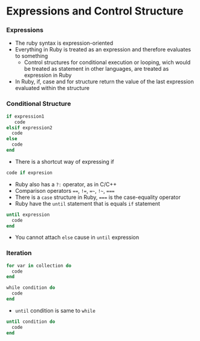 # Expressions and Control Structure

### Expressions
- The ruby syntax is expression-oriented
- Everything in Ruby is treated as an expression and therefore evaluates to something
  - Control structures for conditional execution or looping, wich would be treated as statement in other languages, are treated as expression in Ruby
- In Ruby, if, case and for structure return the value of the last expression evaluated within the structure

### Conditional Structure
```ruby
if expression1
   code
elsif expression2
  code
else
  code
end
```
- There is a shortcut way of expressing if
```ruby
code if expresion
```
- Ruby also has a `?:` operator, as in C/C++
- Comparison operators `==`, `!=`, `=~`, `!~`, `===`
- There is a `case` structure in Ruby, `===` is the case-equality operator
- Ruby have the `until` statement that is equals `if` statement
```ruby
until expression
  code
end
```
- You cannot attach `else` cause in `until` expression

### Iteration
```ruby
for var in collection do
  code
end
```
```ruby
while condition do
  code
end
```
- `until` condition is same to `while`
```ruby
until condition do
  code
end
```

